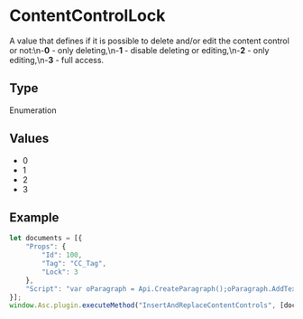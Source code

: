 # ContentControlLock

A value that defines if it is possible to delete and/or edit the content control or not:\n-**0** - only deleting,\n-**1** - disable deleting or editing,\n-**2** - only editing,\n-**3** - full access.

## Type

Enumeration

## Values

- 0
- 1
- 2
- 3


## Example

```javascript
let documents = [{
    "Props": {
        "Id": 100,
        "Tag": "CC_Tag",
        "Lock": 3
    },
    "Script": "var oParagraph = Api.CreateParagraph();oParagraph.AddText('Hello world!');Api.GetDocument().InsertContent([oParagraph]);"
}];
window.Asc.plugin.executeMethod("InsertAndReplaceContentControls", [documents]);
```
